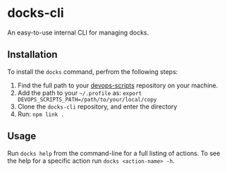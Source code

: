 # docks-cli
An easy-to-use internal CLI for managing docks.

## Installation
To install the `docks` command, perfrom the following steps:

1. Find the full path to your [devops-scripts](https://github.com/codenow/devops-scripts) repository on your machine.
2. Add the path to your `~/.profile` as: `export DEVOPS_SCRIPTS_PATH=/path/to/your/local/copy`
3. Clone the `docks-cli` repository, and enter the directory
4. Run: `npm link .`

## Usage
Run `docks help` from the command-line for a full listing of actions. To see
the help for a specific action run `docks <action-name> -h`.
